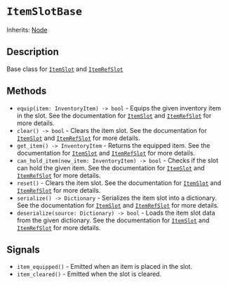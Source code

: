 # `ItemSlotBase`

Inherits: [Node](https://docs.godotengine.org/en/stable/classes/class_node.html)

## Description

Base class for [`ItemSlot`](./item_slot.md) and [`ItemRefSlot`](./item_ref_slot.md)

## Methods

* `equip(item: InventoryItem) -> bool` - Equips the given inventory item in the slot. See the documentation for [`ItemSlot`](./item_slot.md) and [`ItemRefSlot`](./item_ref_slot.md) for more details.
* `clear() -> bool` - Clears the item slot. See the documentation for [`ItemSlot`](./item_slot.md) and [`ItemRefSlot`](./item_ref_slot.md) for more details.
* `get_item() -> InventoryItem` - Returns the equipped item. See the documentation for [`ItemSlot`](./item_slot.md) and [`ItemRefSlot`](./item_ref_slot.md) for more details.
* `can_hold_item(new_item: InventoryItem) -> bool` - Checks if the slot can hold the given item. See the documentation for [`ItemSlot`](./item_slot.md) and [`ItemRefSlot`](./item_ref_slot.md) for more details.
* `reset()` - Clears the item slot. See the documentation for [`ItemSlot`](./item_slot.md) and [`ItemRefSlot`](./item_ref_slot.md) for more details.
* `serialize() -> Dictionary` - Serializes the item slot into a dictionary. See the documentation for [`ItemSlot`](./item_slot.md) and [`ItemRefSlot`](./item_ref_slot.md) for more details.
* `deserialize(source: Dictionary) -> bool` - Loads the item slot data from the given dictionary. See the documentation for [`ItemSlot`](./item_slot.md) and [`ItemRefSlot`](./item_ref_slot.md) for more details.

## Signals

* `item_equipped()` - Emitted when an item is placed in the slot.
* `item_cleared()` - Emitted when the slot is cleared.